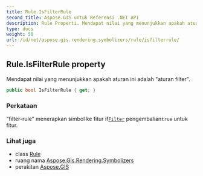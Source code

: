 ```yaml
---
title: Rule.IsFilterRule
second_title: Aspose.GIS untuk Referensi .NET API
description: Rule Properti. Mendapat nilai yang menunjukkan apakah aturan ini adalah aturan filter.
type: docs
weight: 50
url: /id/net/aspose.gis.rendering.symbolizers/rule/isfilterrule/
---
```

## Rule.IsFilterRule property

Mendapat nilai yang menunjukkan apakah aturan ini adalah "aturan filter".

```csharp
public bool IsFilterRule { get; }
```

### Perkataan

"filter-rule" menerapkan simbol ke fitur if[`Filter`](../filter/) pengembalian`true` untuk fitur.

### Lihat juga

* class [Rule](../)
* ruang nama [Aspose.Gis.Rendering.Symbolizers](../../rule/)
* perakitan [Aspose.GIS](../../../)


